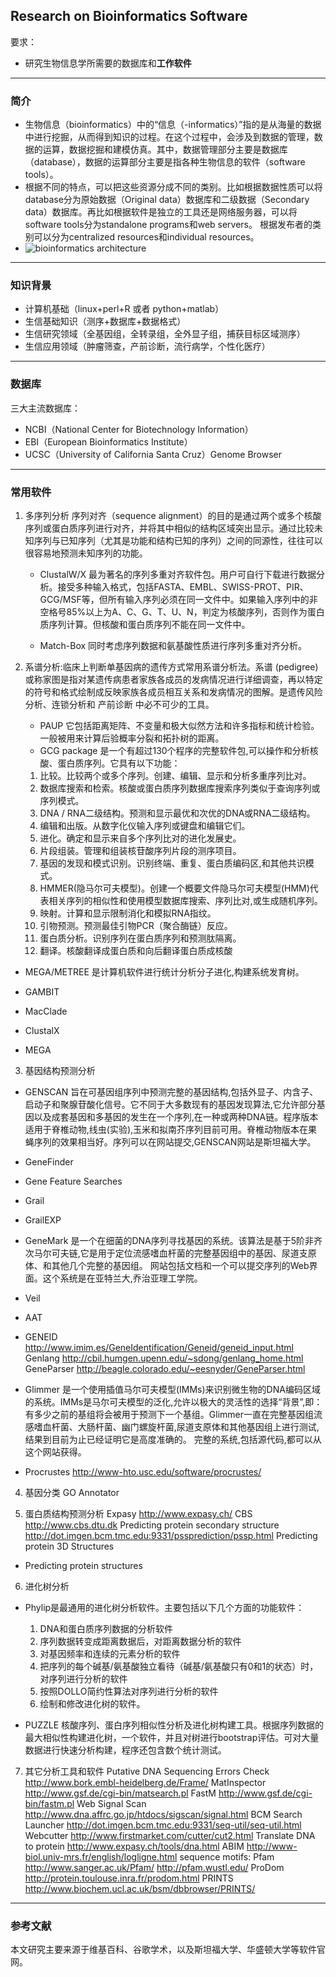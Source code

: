 ## Research on Bioinformatics Software ##

要求：
- 研究生物信息学所需要的数据库和**工作软件**
---
### 简介
- 生物信息（bioinformatics）中的“信息（-informatics）”指的是从海量的数据中进行挖掘，从而得到知识的过程。在这个过程中，会涉及到数据的管理，数据的运算，数据挖掘和建模仿真。其中，数据管理部分主要是数据库（database），数据的运算部分主要是指各种生物信息的软件（software tools）。
- 根据不同的特点，可以把这些资源分成不同的类别。比如根据数据性质可以将database分为原始数据（Original data）数据库和二级数据（Secondary data）数据库。再比如根据软件是独立的工具还是网络服务器，可以将software tools分为standalone programs和web servers。 根据发布者的类别可以分为centralized resources和individual resources。
- ![bioinformatics architecture][1]
---
### 知识背景
- 计算机基础（linux+perl+R 或者 python+matlab）
- 生信基础知识（测序+数据库+数据格式）
- 生信研究领域（全基因组，全转录组，全外显子组，捕获目标区域测序）
- 生信应用领域（肿瘤筛查，产前诊断，流行病学，个性化医疗）

---
### 数据库
三大主流数据库：
- NCBI（National Center for Biotechnology Information）
- EBI（European Bioinformatics Institute）
- UCSC（University of California Santa Cruz）Genome Browser

---
### 常用软件
1. 多序列分析
序列对齐（sequence alignment）的目的是通过两个或多个核酸序列或蛋白质序列进行对齐，并将其中相似的结构区域突出显示。通过比较未知序列与已知序列（尤其是功能和结构已知的序列）之间的同源性，往往可以很容易地预测未知序列的功能。
    - ClustalW/X
最为著名的序列多重对齐软件包。用户可自行下载进行数据分析。接受多种输入格式，包括FASTA、EMBL、SWISS-PROT、PIR、GCG/MSF等，但所有输入序列必须在同一文件中。如果输入序列中的非空格号85%以上为A、C、G、T、U、N，判定为核酸序列，否则作为蛋白质序列计算。但核酸和蛋白质序列不能在同一文件中。

    - Match-Box
同时考虑序列数据和氨基酸性质进行序列多重对齐分析。

2. 系谱分析:临床上判断单基因病的遗传方式常用系谱分析法。系谱 (pedigree)或称家图是指对某遗传病患者家族各成员的发病情况进行详细调查，再以特定的符号和格式绘制成反映家族各成员相互关系和发病情况的图解。是遗传风险分析、连锁分析和 产前诊断 中必不可少的工具。 
    - PAUP
它包括距离矩阵、不变量和极大似然方法和许多指标和统计检验。一般被用来计算后验概率分裂和拓扑树的距离。
    - GCG package
是一个有超过130个程序的完整软件包,可以操作和分析核酸、蛋白质序列。它具有以下功能：
    1. 比较。比较两个或多个序列。创建、编辑、显示和分析多重序列比对。
    2. 数据库搜索和检索。核酸或蛋白质序列数据库搜索序列类似于查询序列或序列模式。
    3. DNA / RNA二级结构。预测和显示最优和次优的DNA或RNA二级结构。
    4. 编辑和出版。从数字化仪输入序列或键盘和编辑它们。
    5. 进化。确定和显示来自多个序列比对的进化发展史。
    6. 片段组装。管理和组装核苷酸序列片段的测序项目。
    7. 基因的发现和模式识别。识别终端、重复、蛋白质编码区,和其他共识模式。
    8. HMMER(隐马尔可夫模型)。创建一个概要文件隐马尔可夫模型(HMM)代表相关序列的相似性和使用模型数据库搜索、序列比对,或生成随机序列。
    9. 映射。计算和显示限制消化和模拟RNA指纹。
    10. 引物预测。预测最佳引物PCR（聚合酶链）反应。
    11. 蛋白质分析。识别序列在蛋白质序列和预测肽隔离。
    12. 翻译。核酸翻译成蛋白质和向后翻译蛋白质成核酸

- MEGA/METREE
是计算机软件进行统计分析分子进化,构建系统发育树。

- GAMBIT

- MacClade

- ClustalX

- MEGA

3. 基因结构预测分析
- GENSCAN
旨在可基因组序列中预测完整的基因结构,包括外显子、内含子、启动子和聚腺苷酸化信号。它不同于大多数现有的基因发现算法,它允许部分基因以及成套基因和多基因的发生在一个序列,在一种或两种DNA链。程序版本适用于脊椎动物,线虫(实验),玉米和拟南芥序列目前可用。脊椎动物版本在果蝇序列的效果相当好。序列可以在网站提交,GENSCAN网站是斯坦福大学。

- GeneFinder

- Gene Feature Searches

- Grail

- GrailEXP

- GeneMark
是一个在细菌的DNA序列寻找基因的系统。该算法是基于5阶非齐次马尔可夫链,它是用于定位流感嗜血杆菌的完整基因组中的基因、尿道支原体、和其他几个完整的基因组。
网站包括文档和一个可以提交序列的Web界面。这个系统是在亚特兰大,乔治亚理工学院。

- Veil

- AAT

- GENEID
http://www.imim.es/GeneIdentification/Geneid/geneid_input.html
Genlang
http://cbil.humgen.upenn.edu/~sdong/genlang_home.html
GeneParser
http://beagle.colorado.edu/~eesnyder/GeneParser.html

- Glimmer
是一个使用插值马尔可夫模型(IMMs)来识别微生物的DNA编码区域的系统。IMMs是马尔可夫模型的泛化,允许以极大的灵活性的选择“背景”,即：有多少之前的基组将会被用于预测下一个基组。Glimmer一直在完整基因组流感嗜血杆菌、大肠杆菌、幽门螺旋杆菌,尿道支原体和其他基因组上进行测试,结果到目前为止已经证明它是高度准确的。
完整的系统,包括源代码,都可以从这个网站获得。

- Procrustes
http://www-hto.usc.edu/software/procrustes/

4. 基因分类
GO Annotator

5. 蛋白质结构预测分析
Expasy
http://www.expasy.ch/
CBS
http://www.cbs.dtu.dk
Predicting protein secondary structure
http://dot.imgen.bcm.tmc.edu:9331/pssprediction/pssp.html
Predicting protein 3D Structures
- Predicting protein structures

6. 进化树分析
- Phylip是最通用的进化树分析软件。主要包括以下几个方面的功能软件：
    1. DNA和蛋白质序列数据的分析软件
    2. 序列数据转变成距离数据后，对距离数据分析的软件
    3. 对基因频率和连续的元素分析的软件
    4. 把序列的每个碱基/氨基酸独立看待（碱基/氨基酸只有0和1的状态）时，对序列进行分析的软件
    5. 按照DOLLO简约性算法对序列进行分析的软件
    6. 绘制和修改进化树的软件。 

- PUZZLE 核酸序列、蛋白序列相似性分析及进化树构建工具。根据序列数据的最大相似性构建进化树，一个软件，并且对树进行bootstrap评估。可对大量数据进行快速分析构建，程序还包含数个统计测试。 

7. 其它分析工具和软件
Putative DNA Sequencing Errors Check
http://www.bork.embl-heidelberg.de/Frame/
MatInspector
http://www.gsf.de/cgi-bin/matsearch.pl
FastM
http://www.gsf.de/cgi-bin/fastm.pl
Web Signal Scan
http://www.dna.affrc.go.jp/htdocs/sigscan/signal.html
BCM Search Launcher
http://dot.imgen.bcm.tmc.edu:9331/seq-util/seq-util.html
Webcutter
http://www.firstmarket.com/cutter/cut2.html
Translate DNA to protein
http://www.expasy.ch/tools/dna.html
ABIM
http://www-biol.univ-mrs.fr/english/logligne.html
sequence motifs:
Pfam
http://www.sanger.ac.uk/Pfam/
http://pfam.wustl.edu/
ProDom
http://protein.toulouse.inra.fr/prodom.html
PRINTS
http://www.biochem.ucl.ac.uk/bsm/dbbrowser/PRINTS/

---
### 参考文献
本文研究主要来源于维基百科、谷歌学术，以及斯坦福大学、华盛顿大学等软件官网。

  [1]: images/2016-11-06-12-4434686be90434f7b697227a427d2716_r.jpg.png "4434686be90434f7b697227a427d2716_r.jpg.png"
